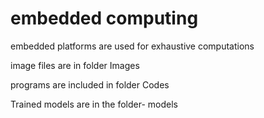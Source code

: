# embedded computing
embedded platforms are used for exhaustive computations

image files are in folder Images

programs are included in folder Codes

Trained models are in the folder- models
